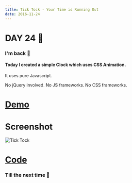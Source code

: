 ```yaml
---
title: Tick Tock - Your Time is Running Out
date: 2016-11-24
---
```


# DAY 24 👾 

### I'm back 💙

#### Today I created a simple Clock which uses CSS Animation.

It uses pure Javascript. 

No jQuery involved. No JS frameworks. No CSS frameworks.

# [Demo](https://deadcoder0904.github.io/tick-tock/)

# Screenshot

![Tick Tock](http://imgur.com/Fx32KOK.png)

# [Code](https://github.com/deadcoder0904/tick-tock/)

### Till the next time 👻 